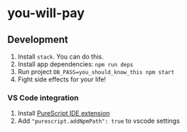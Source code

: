 # you-will-pay

## Development
1. Install `stack`. You can do this.
1. Install app dependencies: `npm run deps`
1. Run project `DB_PASS=you_should_know_this npm start`
1. Fight side effects for your life!

### VS Code integration
1. Install [PureScript IDE extension](https://marketplace.visualstudio.com/items?itemName=nwolverson.ide-purescript)
1. Add `"purescript.addNpmPath": true` to vscode settings
